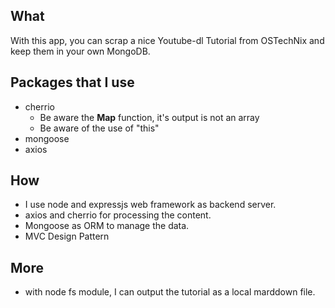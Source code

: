 ## What
With this app, you can scrap a nice Youtube-dl Tutorial from OSTechNix and keep them in your own MongoDB. 

## Packages that I use
- cherrio
	- Be aware the **Map** function, it's output is not an array
	- Be aware of the use of "this"
- mongoose
- axios

## How
- I use node and expressjs web framework as backend server.
- axios and cherrio for processing the content.
- Mongoose as ORM to manage the data.
- MVC Design Pattern

## More
- with node fs module, I can output the tutorial as a local marddown file.